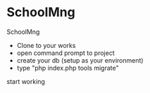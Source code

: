 # SchoolMng
SchoolMng
- Clone to your works
- open command prompt to project
- create your db (setup as your environment)
- type "php index.php tools migrate"

start working
